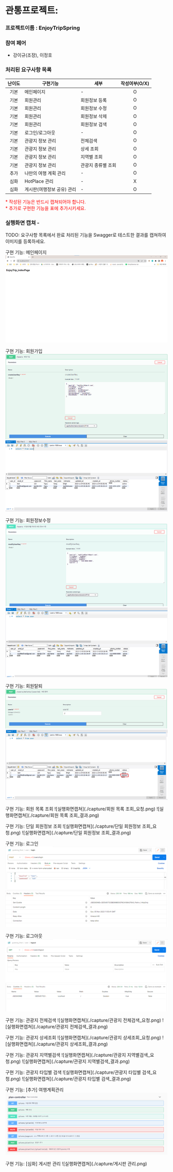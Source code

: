 # 관통프로젝트:
### 프로젝트이름 : EnjoyTripSpring

### 참여 페어
- 강이규(조장), 이정호

### 처리된 요구사항 목록

|난이도|구현기능| 세부         |작성여부(O/X)|
|:---:|---|------------|:---:|
|기본|메인페이지| -          | O          |
|기본|회원관리| 회원정보 등록    |O|
|기본|회원관리| 회원정보 수정    |O|
|기본|회원관리| 회원정보 삭제    |O|
|기본|회원관리| 회원정보 검색    |O|
|기본|로그인/로그아웃| -          | O          |
|기본|관광지 정보 관리| 전체검색       |O|
|기본|관광지 정보 관리| 상세 조회      |O|
|기본|관광지 정보 관리| 지역별 조회     |O|
|기본|관광지 정보 관리| 관광지 종류별 조회 |O|
|추가|나만의 여행 계획 관리| -          | O          |
|심화|HotPlace 관리| -          | X          |
|심화|게시판(여행정보 공유) 관리| -          | O          |

<span style="color:red">
* 작성된 기능은 반드시 캡쳐되어야 합니다.<br>
* 추가로 구현한 기능을 표에 추가시키세요.
</span>

### 실행화면 캡쳐 -
TODO: 요구사항 목록에서 완료 처리된 기능을 Swagger로 테스트한 결과를 캡쳐하여 이미지를 등록하세요.

구현 기능: 메인페이지
![실행화면캡쳐](./capture/메인페이지.png)

구현 기능: 회원가입
![실행화면캡쳐](./capture/회원가입_요청.png)
![실행화면캡쳐](./capture/회원가입_결과.png)

구현 기능: 회원정보수정
![실행화면캡쳐](./capture/회원정보수정_요청.png)
![실행화면캡쳐](./capture/회원정보수정_결과.png)

구현 기능: 회원탈퇴
![실행화면캡쳐](./capture/회원탈퇴_요청.png)
![실행화면캡쳐](./capture/회원탈퇴_결과.png)

구현 기능: 회원 목록 조회
![실행화면캡쳐](./capture/회원 목록 조회_요청.png)
![실행화면캡쳐](./capture/회원 목록 조회_결과.png)

구현 기능: 단일 회원정보 조회
![실행화면캡쳐](./capture/단일 회원정보 조회_요청.png)
![실행화면캡쳐](./capture/단일 회원정보 조회_결과.png)

구현 기능: 로그인
![실행화면캡쳐](./capture/로그인_요청.png)
![실행화면캡쳐](./capture/로그인_결과.png)

구현 기능: 로그아웃
![실행화면캡쳐](./capture/로그아웃_요청.png)
![실행화면캡쳐](./capture/로그아웃_결과.png)

구현 기능: 관광지 전체검색
![실행화면캡쳐](./capture/관광지 전체검색_요청.png)
![실행화면캡쳐](./capture/관광지 전체검색_결과.png)

구현 기능: 관광지 상세조회
![실행화면캡쳐](./capture/관광지 상세조회_요청.png)
![실행화면캡쳐](./capture/관광지 상세조회_결과.png)

구현 기능: 관광지 지역별검색
![실행화면캡쳐](./capture/관광지 지역별검색_요청.png)
![실행화면캡쳐](./capture/관광지 지역별검색_결과.png)

구현 기능: 관광지 타입별 검색
![실행화면캡쳐](./capture/관광지 타입별 검색_요청.png)
![실행화면캡쳐](./capture/관광지 타입별 검색_결과.png)

구현 기능: [추가] 여행계획관리
![실행화면캡쳐](./capture/여행계획관리.png)

구현 기능: [심화] 게시판 관리
![실행화면캡쳐](./capture/게시판 관리.png)
